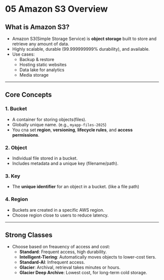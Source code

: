 # 05 Amazon S3 Overview

## What is Amazon S3?
- Amazon S3(Simple Storage Service) is **object storage** built to store and retrieve any amount of data.
- Highly scalable, durable (99.999999999% durability), and available.
- Use cases:
  - Backup & restore
  - Hosting static websites
  - Data lake for analytics
  - Media storage

---
## Core Concepts

### 1. Bucket
- A container for storing objects(files).
- Globally unique name. (e.g., `myapp-files-2025`)
- You cna set **region**, **versioning**, **lifecycle rules**, and **access permissions**.

### 2. Object
- Individual file stored in a bucket.
- Includes metadata and a unique key (filename/path).

### 3. Key
- The **unique identifier** for an object in a bucket. (like a file path)

### 4. Region
- Buckets are created in a specific AWS region.
- Choose region close to users to reduce latency.

---

## Strong Classes
- Choose based on freauency of access and cost:
  - **Standard**: Frequent access, high durability.
  - **Intelligent-Tiering**: Automatically moves objects to lower-cost tiers.
  - **Standard-AI**: Infrequent access.
  - **Glacier**: Archival, retrieval takes minutes or hours.
  - **Glacier Deep Archive**: Lowest cost, for long-term cold storage.
